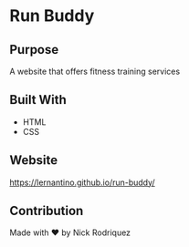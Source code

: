 # Run Buddy

## Purpose
A website that offers fitness training services

## Built With 
* HTML
* CSS

## Website
https://lernantino.github.io/run-buddy/

## Contribution
Made with ❤️  by Nick Rodriquez
